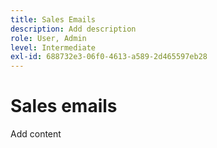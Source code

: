 ```yaml
---
title: Sales Emails
description: Add description
role: User, Admin
level: Intermediate
exl-id: 688732e3-06f0-4613-a589-2d465597eb28
---
```

# Sales emails

Add content
